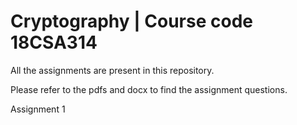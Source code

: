 # Cryptography | Course code 18CSA314 
All the assignments are present in this repository. 

Please refer to the pdfs and docx to find the assignment questions.

Assignment 1 
